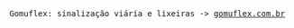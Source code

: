 <pre>Gomuflex: sinalização viária e lixeiras -> <a href="" target="_blank">gomuflex.com.br</a></pre>